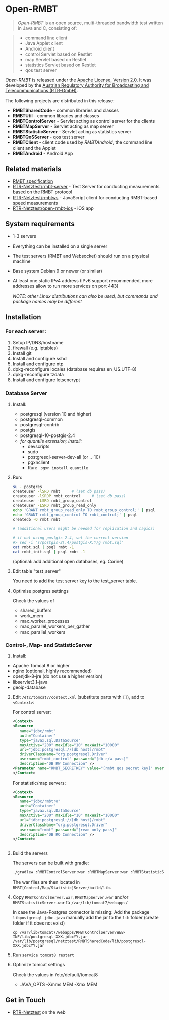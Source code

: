 Open-RMBT
=========

> *Open-RMBT* is an open source, multi-threaded bandwidth test written in Java and
C, consisting of:

> * command line client
> * Java Applet client
> * Android client
> * control Servlet based on Restlet
> * map Servlet based on Restlet
> * statistics Servlet based on Restlet
> * qos test server

*Open-RMBT* is released under the [Apache License, Version 2.0](LICENSE). It was developed
by the [Austrian Regulatory Authority for Broadcasting and Telecommunications (RTR-GmbH)](https://www.rtr.at/).

The following projects are distributed in this release:

- **RMBTSharedCode** - common libraries and classes
- **RMBTUtil** - common libraries and classes
- **RMBTControlServer** - Servlet acting as control server for the clients
- **RMBTMapServer** - Servlet acting as map server
- **RMBTStatisticServer** - Servlet acting as statistics server
- **RMBTQoSServer** - qos test server
- **RMBTClient** - client code used by *RMBTAndroid*, the command line client and the Applet
- **RMBTAndroid** - Android App


Related materials
-----------------

* [RMBT specification](https://www.netztest.at/doc/)
* [RTR-Netztest/rmbt-server](https://github.com/rtr-nettest/rmbt-server) - Test Server for conducting measurements based on the RMBT protocol
* [RTR-Netztest/rmbtws](https://github.com/rtr-nettest/rmbtws) - JavaScript client for conducting RMBT-based speed measurements
* [RTR-Netztest/open-rmbt-ios](https://github.com/rtr-nettest/open-rmbt-ios) - iOS app


System requirements
-------------------

* 1-3 servers
* Everything can be installed on a single server
* The test servers (RMBT and Websocket) should run on a physical machine
* Base system Debian 9 or newer (or similar) 
* At least one static IPv4 address (IPv6 support recommended, more addresses allow to run more services on port 443)

  *NOTE: other Linux distributions can also be used, but commands and package names may be different*


Installation 
--------------

### For each server:

1. Setup IP/DNS/hostname
2. firewall (e.g. iptables)
3. Install git
4. Install and configure sshd 
5. Install and configure ntp
6. dpkg-reconfigure locales (database requires en_US.UTF-8)
7. dpkg-reconfigure tzdata
8. Install and configure letsencrypt

### Database Server

1. Install:
    * postgresql (version 10 and higher)
    * postgresql-common
    * postgresql-contrib
    * postgis
    * postgresql-10-postgis-2.4
    * *for quantile extension; Install:*
      * devscripts
      * sudo
      * postgresql-server-dev-all (or ..-10)
      * pgxnclient
      * Run:
        ` pgxn install quantile`

2. Run:

    ```bash
    su - postgres
    createuser -lSRD rmbt     # (set db pass)
    createuser -lSRDP rmbt_control     # (set db pass)
    createuser -LSRD rmbt_group_control
    createuser -LSRD rmbt_group_read_only
    echo 'GRANT rmbt_group_read_only TO rmbt_group_control;' | psql
    echo 'GRANT rmbt_group_control TO rmbt_control;' | psql
    createdb -O rmbt rmbt
 
    # (additional users might be needed for replication and nagios)
    
    # if not using postgis 2.4, set the correct version
    #> sed -i "s/postgis-2\.4/postgis-X.Y/g rmbt.sql"
    cat rmbt.sql | psql rmbt -1
    cat rmbt_init.sql | psql rmbt -1
    ```
    (optional: add additional open databases, eg. Corine)

3. Edit table "test_server"

   You need to add the test server key to the test_server table.
   
4. Optimise postgres settings
   
    Check the values of 
    * shared_buffers
    * work_mem
    * max_worker_processes
    * max_parallel_workers_per_gather
    * max_parallel_workers
    
### Control-,  Map- and StatisticServer

1. Install:
  * Apache Tomcat 8 or higher
  * nginx (optional, highly recommended)
  * openjdk-8-jre (do not use a higher version)
  * libservlet3.1-java
  * geoip-database

2. Edit `/etc/tomcat7/context.xml` (substitute parts with `[]`), add to `<Context>`:

   For control server:
    ```xml
    <Context>
    <Resource 
       name="jdbc/rmbt" 
       auth="Container"
       type="javax.sql.DataSource"
       maxActive="200" maxIdle="10" maxWait="10000"
       url="jdbc:postgresql://[db host]/rmbt"
       driverClassName="org.postgresql.Driver"
       username="rmbt_control" password="[db r/w pass]"
       description="DB RW Connection" />
    <Parameter name="RMBT_SECRETKEY" value="[rmbt qos secret key]" override="false" />
    </Context>
    ```
    For statistic/map servers:
    
    ```xml
    <Context>
    <Resource 
       name="jdbc/rmbtro" 
       auth="Container"
       type="javax.sql.DataSource"
       maxActive="200" maxIdle="10" maxWait="10000"
       url="jdbc:postgresql://[db host]/rmbt"
       driverClassName="org.postgresql.Driver"
       username="rmbt" password="[read only pass]"
       description="DB RO Connection" />
    </Context>
     
    ```
3. Build the servers
    
    The servers can be built with gradle:
    ```bash
    ./gradlew :RMBTControlServer:war :RMBTMapServer:war :RMBTStatisticServer:war
    ```
    The war files are then located in `RMBT[Control/Map/Statistic]Server/build/lib`.

4. Copy `RMBTControlServer.war`, `RMBTMapServer.war` and/or `RMBTStatisticServer.war` to `/var/lib/tomcat7/webapps/`

    In case the Java-Postgres connector is missing:
    Add the package `libpostgresql-jdbc-java`
    manually add the jar to the `lib` folder (create folder if it does not exist)
    
    `cp /var/lib/tomcat7/webapps/RMBTControlServer/WEB-INF/lib/postgresql-XXX.jdbcYY.jar /var/lib/postgresql/netztest/RMBTSharedCode/lib/postgresql-XXX.jdbcYY.jar` 


5. Run `service tomcat8 restart`

6. Optimize tomcat settings

    Check the values in /etc/default/tomcat8
    * JAVA_OPTS -Xmms MEM -Xmx MEM

Get in Touch
------------

* [RTR-Netztest](https://www.netztest.at) on the web